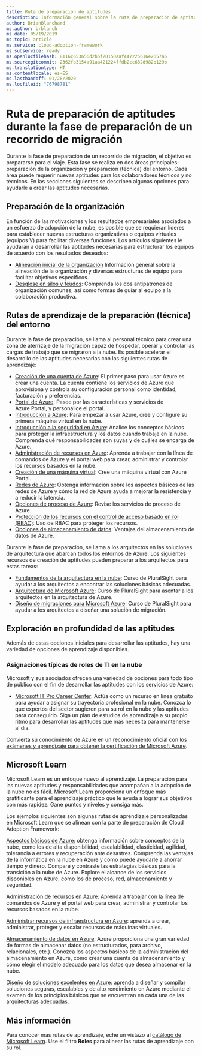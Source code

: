 ```yaml
---
title: Ruta de preparación de aptitudes
description: Información general sobre la ruta de preparación de aptitudes
author: BrianBlanchard
ms.author: brblanch
ms.date: 05/19/2019
ms.topic: article
ms.service: cloud-adoption-framework
ms.subservice: ready
ms.openlocfilehash: 8116c653656d2b5f20150aaf447225616e2657a6
ms.sourcegitcommit: 2362fb3154a91aa421224ffdb2cc632d982b129b
ms.translationtype: HT
ms.contentlocale: es-ES
ms.lasthandoff: 01/28/2020
ms.locfileid: "76798781"
---
```

# <a name="skills-readiness-path-during-the-ready-phase-of-a-migration-journey"></a>Ruta de preparación de aptitudes durante la fase de preparación de un recorrido de migración

Durante la fase de preparación de un recorrido de migración, el objetivo es prepararse para el viaje. Esta fase se realiza en dos áreas principales: preparación de la organización y preparación (técnica) del entorno. Cada área puede requerir nuevas aptitudes para los colaboradores técnicos y no técnicos. En las secciones siguientes se describen algunas opciones para ayudarle a crear las aptitudes necesarias.

## <a name="organizational-readiness-learning-paths"></a>Preparación de la organización

En función de las motivaciones y los resultados empresariales asociados a un esfuerzo de adopción de la nube, es posible que se requieran líderes para establecer nuevas estructuras organizativas o equipos virtuales (equipos V) para facilitar diversas funciones. Los artículos siguientes le ayudarán a desarrollar las aptitudes necesarias para estructurar los equipos de acuerdo con los resultados deseados:

- [Alineación inicial de la organización](./index.md) Información general sobre la alineación de la organización y diversas estructuras de equipo para facilitar objetivos específicos.
- [Desglose en silos y feudos](../organize/fiefdoms-silos.md): Comprenda los dos antipatrones de organización comunes, así como formas de guiar al equipo a la colaboración productiva.

## <a name="environmental-technical-readiness-learning-paths"></a>Rutas de aprendizaje de la preparación (técnica) del entorno

Durante la fase de preparación, se llama al personal técnico para crear una zona de aterrizaje de la migración capaz de hospedar, operar y controlar las cargas de trabajo que se migraron a la nube. Es posible acelerar el desarrollo de las aptitudes necesarias con las siguientes rutas de aprendizaje:

- [Creación de una cuenta de Azure](https://docs.microsoft.com/learn/modules/create-an-azure-account): El primer paso para usar Azure es crear una cuenta. La cuenta contiene los servicios de Azure que aprovisiona y controla su configuración personal como identidad, facturación y preferencias.
- [Portal de Azure](https://docs.microsoft.com/learn/modules/tour-azure-portal): Pasee por las características y servicios de Azure Portal, y personalice el portal.
- [Introducción a Azure](https://docs.microsoft.com/learn/modules/welcome-to-azure): Para empezar a usar Azure, cree y configure su primera máquina virtual en la nube.
- [Introducción a la seguridad en Azure](https://docs.microsoft.com/learn/modules/intro-to-security-in-azure): Analice los conceptos básicos para proteger la infraestructura y los datos cuando trabaje en la nube. Comprenda qué responsabilidades son suyas y de cuáles se encarga de Azure.
- [Administración de recursos en Azure](https://docs.microsoft.com/learn/paths/manage-resources-in-azure): Aprenda a trabajar con la línea de comandos de Azure y el portal web para crear, administrar y controlar los recursos basados en la nube.
- [Creación de una máquina virtual](https://docs.microsoft.com/learn/modules/create-windows-virtual-machine-in-azure): Cree una máquina virtual con Azure Portal.
- [Redes de Azure](https://docs.microsoft.com/learn/modules/intro-to-azure-networking): Obtenga información sobre los aspectos básicos de las redes de Azure y cómo la red de Azure ayuda a mejorar la resistencia y a reducir la latencia.
- [Opciones de proceso de Azure](https://docs.microsoft.com/learn/modules/intro-to-azure-compute): Revise los servicios de proceso de Azure.
- [Protección de los recursos con el control de acceso basado en rol (RBAC)](https://docs.microsoft.com/learn/modules/secure-azure-resources-with-rbac): Uso de RBAC para proteger los recursos.
- [Opciones de almacenamiento de datos](https://docs.microsoft.com/learn/modules/intro-to-data-in-azure/index): Ventajas del almacenamiento de datos de Azure.

Durante la fase de preparación, se llama a los arquitectos en las soluciones de arquitectura que abarcan todos los entornos de Azure. Los siguientes recursos de creación de aptitudes pueden preparar a los arquitectos para estas tareas:

- [Fundamentos de la arquitectura en la nube](https://app.pluralsight.com/library/courses/cloud-architecture-foundations): Curso de PluralSight para ayudar a los arquitectos a encontrar las soluciones básicas adecuadas.
- [Arquitectura de Microsoft Azure](https://app.pluralsight.com/library/courses/cloud-architecture-foundations): Curso de PluralSight para asentar a los arquitectos en la arquitectura de Azure.
- [Diseño de migraciones para Microsoft Azure](https://app.pluralsight.com/library/courses/cloud-architecture-foundations): Curso de PluralSight para ayudar a los arquitectos a diseñar una solución de migración.

## <a name="deeper-skills-exploration"></a>Exploración en profundidad de las aptitudes

Además de estas opciones iniciales para desarrollar las aptitudes, hay una variedad de opciones de aprendizaje disponibles.

### <a name="typical-mappings-of-cloud-it-roles"></a>Asignaciones típicas de roles de TI en la nube

Microsoft y sus asociados ofrecen una variedad de opciones para todo tipo de público con el fin de desarrollar las aptitudes con los servicios de Azure:

- [Microsoft IT Pro Career Center](https://www.microsoft.com/itpro): Actúa como un recurso en línea gratuito para ayudar a asignar su trayectoria profesional en la nube. Conozca lo que expertos del sector sugieren para su rol en la nube y las aptitudes para conseguirlo. Siga un plan de estudios de aprendizaje a su propio ritmo para desarrollar las aptitudes que más necesita para mantenerse al día.

Convierta su conocimiento de Azure en un reconocimiento oficial con los [exámenes y aprendizaje para obtener la certificación de Microsoft Azure](https://www.microsoft.com/learning/azure-certification.aspx).

## <a name="microsoft-learn"></a>Microsoft Learn

Microsoft Learn es un enfoque nuevo al aprendizaje. La preparación para las nuevas aptitudes y responsabilidades que acompañan a la adopción de la nube no es fácil. Microsoft Learn proporciona un enfoque más gratificante para el aprendizaje práctico que le ayuda a lograr sus objetivos con más rapidez. Gane puntos y niveles y consiga más.

Los ejemplos siguientes son algunas rutas de aprendizaje personalizadas en Microsoft Learn que se alinean con la parte de preparación de Cloud Adoption Framework:

[Aspectos básicos de Azure:](https://docs.microsoft.com/learn/paths/azure-for-the-data-engineer) obtenga información sobre conceptos de la nube, como los de alta disponibilidad, escalabilidad, elasticidad, agilidad, tolerancia a errores y recuperación ante desastres.  Comprenda las ventajas de la informática en la nube en Azure y cómo puede ayudarle a ahorrar tiempo y dinero. Compare y contraste las estrategias básicas para la transición a la nube de Azure. Explore el alcance de los servicios disponibles en Azure, como los de proceso, red, almacenamiento y seguridad.

[Administración de recursos en Azure](https://docs.microsoft.com/learn/paths/azure-for-the-data-engineer): Aprenda a trabajar con la línea de comandos de Azure y el portal web para crear, administrar y controlar los recursos basados en la nube.

[Administrar recursos de infraestructura en Azure](https://docs.microsoft.com/learn/paths/administer-infrastructure-resources-in-azure): aprenda a crear, administrar, proteger y escalar recursos de máquinas virtuales.

[Almacenamiento de datos en Azure](https://docs.microsoft.com/learn/paths/store-data-in-azure): Azure proporciona una gran variedad de formas de almacenar datos (no estructurados, para archivo, relacionales, etc.). Conozca los aspectos básicos de la administración del almacenamiento en Azure, cómo crear una cuenta de almacenamiento y cómo elegir el modelo adecuado para los datos que desea almacenar en la nube.

[Diseño de soluciones excelentes en Azure](https://docs.microsoft.com/learn/paths/architect-great-solutions-in-azure): aprenda a diseñar y compilar soluciones seguras, escalables y de alto rendimiento en Azure mediante el examen de los principios básicos que se encuentran en cada una de las arquitecturas adecuadas.

## <a name="learn-more"></a>Más información

Para conocer más rutas de aprendizaje, eche un vistazo al [catálogo de Microsoft Learn](https://docs.microsoft.com/learn/browse). Use el filtro **Roles** para alinear las rutas de aprendizaje con su rol.
